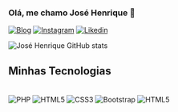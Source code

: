 ### Olá, me chamo José Henrique 👋

[![Blog](https://img.shields.io/badge/Blogger-FF5722?style=for-the-badge&logo=blogger&logoColor=white)](https://webysistem.com)
[![Instagram](https://img.shields.io/badge/Instagram-E4405F?style=for-the-badge&logo=instagram&logoColor=white)](https://www.instagram.com/jose.henriqu3/)
[![Likedin](https://img.shields.io/badge/LinkedIn-0077B5?style=for-the-badge&logo=linkedin&logoColor=white)](https://www.linkedin.com/in/josehenriqu3/)

![José Henrique GitHub stats](https://github-readme-stats.vercel.app/api?username=dev-josehenrique&show_icons=true&theme=radical)

## Minhas Tecnologias

<div style="display:inline_block;"><br>
  <img align="center" alt="PHP" src="https://img.shields.io/badge/PHP-777BB4?style=for-the-badge&logo=php&logoColor=white">
  <img align="center" alt="HTML5" src="https://img.shields.io/badge/HTML5-E34F26?style=for-the-badge&logo=html5&logoColor=white">
  <img align="center" alt="CSS3" src="https://img.shields.io/badge/CSS3-1572B6?style=for-the-badge&logo=css3&logoColor=white">
  <img align="center" alt="Bootstrap" src="https://img.shields.io/badge/Bootstrap-563D7C?style=for-the-badge&logo=bootstrap&logoColor=white">
  <img align="center" alt="HTML5" src="https://img.shields.io/badge/MySQL-005C84?style=for-the-badge&logo=mysql&logoColor=white">
  
</div>


